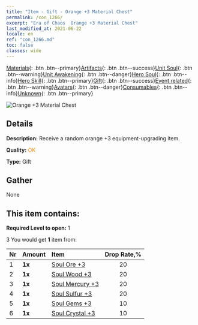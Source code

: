 ```yaml
---
title: "Item - Gift - Orange +3 Material Chest"
permalink: /con_1266/
excerpt: "Era of Chaos  Orange +3 Material Chest"
last_modified_at: 2021-06-22
locale: en
ref: "con_1266.md"
toc: false
classes: wide
---
```

 [Materials](/Items/){: .btn .btn--primary}[Artifacts](/Items/Artifacts/){: .btn .btn--success}[Unit Soul](/Items/UnitSoul/){: .btn .btn--warning}[Unit Awakening](/Items/UnitAwakening/){: .btn .btn--danger}[Hero Soul](/Items/HeroSoul/){: .btn .btn--info}[Hero Skill](/Items/HeroSkill/){: .btn .btn--primary}[Gift](/Items/Gift/){: .btn .btn--success}[Event related](/Items/Events/){: .btn .btn--warning}[Avatars](/Items/Avatars/){: .btn .btn--danger}[Consumables](/Items/Consumables/){: .btn .btn--info}[Unknown](/Items/Unknown/){: .btn .btn--primary}

 ![Orange +3 Material Chest](/images/t/i_304002.png)

## Details
 **Description:** Receive a random orange +3 equipment-upgrading item.

 **Quality:** <span style="color: #FF8C00">OK</span>

 **Type:** Gift

## Gather

  None

## This item contains:

 **Required Level to open:** 1

 3 You would get **1** item  from:

  | Nr | Amount |     Item    | Drop Rate,% |
  |:---|:-------|:------------|:---------:|
  | 1 |  **1x** | [Soul Ore +3](/Items/mat_82/) | 20 | 
  | 2 |  **1x** | [Soul Wood +3](/Items/mat_83/) | 20 | 
  | 3 |  **1x** | [Soul Mercury +3](/Items/mat_84/) | 20 | 
  | 4 |  **1x** | [Soul Sulfur +3](/Items/mat_85/) | 20 | 
  | 5 |  **1x** | [Soul Gems +3](/Items/mat_86/) | 10 | 
  | 6 |  **1x** | [Soul Crystal +3](/Items/mat_87/) | 10 | 
